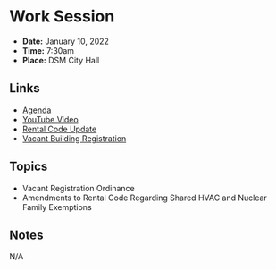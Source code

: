 # Work Session

- **Date:** January 10, 2022
- **Time:** 7:30am
- **Place:** DSM City Hall

## Links

- [Agenda](https://councildocs.dsm.city/agendas/2022/20220110%20councilworksession.pdf)
- [YouTube Video](https://youtu.be/HGHyvh72Spo)
- [Rental Code Update](https://www.dsm.city/document_center/City%20Clerk/Work%20Sessions/2022/Rental%20Code%20-%20amendments.pdf?pdf=Rental%20Code%20Update&t=1641681043623)
- [Vacant Building Registration](https://www.dsm.city/document_center/City%20Clerk/Work%20Sessions/2022/Vacant%20Property%20Registration.pdf?pdf=Vacant%20Building%20Registration&t=1641681043623)

## Topics

- Vacant Registration Ordinance
- Amendments to Rental Code Regarding Shared HVAC and Nuclear Family Exemptions

## Notes

N/A
